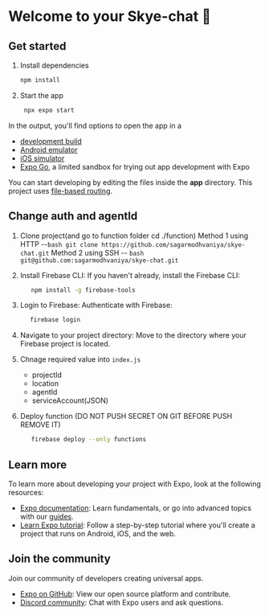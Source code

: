 # Welcome to your Skye-chat 👋


## Get started

1. Install dependencies

   ```bash
   npm install
   ```

2. Start the app

   ```bash
    npx expo start
   ```

In the output, you'll find options to open the app in a

- [development build](https://docs.expo.dev/develop/development-builds/introduction/)
- [Android emulator](https://docs.expo.dev/workflow/android-studio-emulator/)
- [iOS simulator](https://docs.expo.dev/workflow/ios-simulator/)
- [Expo Go](https://expo.dev/go), a limited sandbox for trying out app development with Expo

You can start developing by editing the files inside the **app** directory. This project uses [file-based routing](https://docs.expo.dev/router/introduction).

## Change auth and agentId
1. Clone project(and go to function folder cd ./function)
   Method 1 using HTTP --```bash git clone https://github.com/sagarmodhvaniya/skye-chat.git```
   Method 2 using SSH -- ```bash  git@github.com:sagarmodhvaniya/skye-chat.git ```

2. Install Firebase CLI: If you haven't already, install the Firebase CLI:
   ```bash
      npm install -g firebase-tools
   ```
3. Login to Firebase: Authenticate with Firebase:
```bash
      firebase login
   ```
   
4. Navigate to your project directory: Move to the directory where your Firebase project is located.   

5. Chnage required value into `index.js`
   - projectId 
   - location 
   - agentId 
   - serviceAccount(JSON)

6. Deploy function (DO NOT PUSH SECRET ON GIT BEFORE PUSH REMOVE IT)
   ```bash
      firebase deploy --only functions
   ```
   
## Learn more

To learn more about developing your project with Expo, look at the following resources:

- [Expo documentation](https://docs.expo.dev/): Learn fundamentals, or go into advanced topics with our [guides](https://docs.expo.dev/guides).
- [Learn Expo tutorial](https://docs.expo.dev/tutorial/introduction/): Follow a step-by-step tutorial where you'll create a project that runs on Android, iOS, and the web.

## Join the community

Join our community of developers creating universal apps.

- [Expo on GitHub](https://github.com/expo/expo): View our open source platform and contribute.
- [Discord community](https://chat.expo.dev): Chat with Expo users and ask questions.
